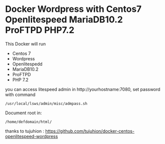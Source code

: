 # Docker Wordpress with Centos7 Openlitespeed MariaDB10.2 ProFTPD PHP7.2

This Docker will run

- Centos 7
- Wordpress
- Openlitespedd
- MariaDB10.2
- ProFTPD
- PHP 7.2

you can access litespeed admin in http://yourhostname:7080, set password with command

```/usr/local/lsws/admin/misc/admpass.sh```

Document root in:
```
/home/defdomain/html/
```
thanks to tujuhion : https://github.com/tujuhion/docker-centos-openlitespeed-wordpress